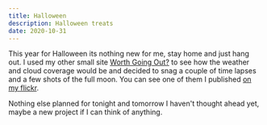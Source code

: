 ```yaml
---
title: Halloween
description: Halloween treats
date: 2020-10-31
---
```


This year for Halloween its nothing new for me, stay home and just hang out. I used my other small site [Worth Going Out?](https://wgo.joegallegos.dev/) to see how the weather and cloud coverage would be and decided to snag a couple of time lapses and a few shots of the full moon. You can see one of them I published [on my flickr](https://www.flickr.com/photos/joegallegosphotography/50553546142/in/dateposted/).

Nothing else planned for tonight and tomorrow I haven't thought ahead yet, maybe a new project if I can think of anything.

